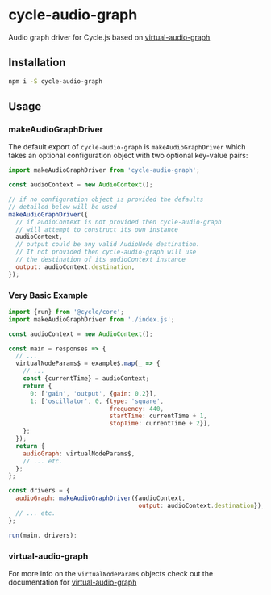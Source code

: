 # cycle-audio-graph

Audio graph driver for Cycle.js based on [virtual-audio-graph](https://github.com/benji6/virtual-audio-graph)

## Installation

```bash
npm i -S cycle-audio-graph
```

## Usage

### makeAudioGraphDriver

The default export of `cycle-audio-graph` is `makeAudioGraphDriver` which takes an optional configuration object with two optional key-value pairs:

```javascript
import makeAudioGraphDriver from 'cycle-audio-graph';

const audioContext = new AudioContext();

// if no configuration object is provided the defaults
// detailed below will be used
makeAudioGraphDriver({
  // if audioContext is not provided then cycle-audio-graph
  // will attempt to construct its own instance
  audioContext,
  // output could be any valid AudioNode destination.
  // If not provided then cycle-audio-graph will use
  // the destination of its audioContext instance
  output: audioContext.destination,
});

```

### Very Basic Example

```javascript
import {run} from '@cycle/core';
import makeAudioGraphDriver from './index.js';

const audioContext = new AudioContext();

const main = responses => {
  // ...
  virtualNodeParams$ = example$.map(_ => {
    // ...
    const {currentTime} = audioContext;
    return {
      0: ['gain', 'output', {gain: 0.2}],
      1: ['oscillator', 0, {type: 'square',
                            frequency: 440,
                            startTime: currentTime + 1,
                            stopTime: currentTime + 2}],
    };
  });
  return {
    audioGraph: virtualNodeParams$,
    // ... etc.
  };
};

const drivers = {
  audioGraph: makeAudioGraphDriver({audioContext,
                                    output: audioContext.destination}),
  // ... etc.
};

run(main, drivers);
```

### virtual-audio-graph

For more info on the `virtualNodeParams` objects check out the documentation for [virtual-audio-graph](https://github.com/benji6/virtual-audio-graph)
